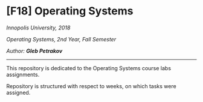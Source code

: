 # [F18] Operating Systems

*Innopolis University, 2018*

*Operating Systems, 2nd Year, Fall Semester*

*Author: **Gleb Petrakov***

---

This repository is dedicated to the Operating Systems course labs assignments.

Repository is structured with respect to weeks, on which tasks were assigned.
